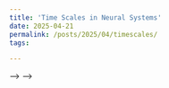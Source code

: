 ```yaml
---
title: 'Time Scales in Neural Systems'
date: 2025-04-21
permalink: /posts/2025/04/timescales/
tags:

---
```


<!-- How can we best understand the timescales of neural systems?
=====
Temporal structure dictactes our daily life. We experience time periods with varying amounts of incoming sensory stimulation (which can be more or less regular in its nature).
Neural processes are spatiotemporal phenomena and the measurements that we perform are closely tied to those properties. In a constrained experimental setting it can be linked to the temporal features (like duration, interstimulus intervals) of stimulus presentation.

How fast is synaptic processing? At which timescales do neural network dynamics unfold?


<!-- The Idea of a Temporal Code
=====
Temporal precision matters. It plays a role in neural coherence, spike-timing-dependent plasticity and  -->

<!-- Why Brain Rhythms alone are not enough
---
Rhythms in the brain, representing synchronous activity of large excitatory pyramidal cells, have for a long time hypothesized to fulfill the role of a pacemaker. At least Gamma. How do they do it?
While Gamma oscillations have primarily been linked to local network computations, oscillations in slower frequency ranges have been linked to mediating long range connections (between distant) brain areas.

Concept of Intrinsic Neural Timescales 
---
Explain why different regions show different timescales.
Early areas show shorter timescales compared to higher order regions (measured via autocorrelation window).
The decay rate of a neural signals autocorrelation function is estimated.
Specifically, the neural signal is correlated with a time-lagged version of itself and scaled by its variance.


How can we measure intrinsic neural timescales and how do they change with task demands?
<!-- ======
What is the functional role of intrinsic neural time scales?
Serves temporal integration and segregation of input.
How can we relate them back to functionally relevant behavioral output? -->
 --> -->

